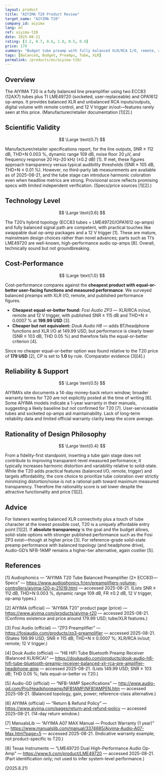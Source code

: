 ```yaml
---
layout: product
title: "AIYIMA T20 Product Review"
target_name: "AIYIMA T20"
company_id: aiyima
lang: en
ref: aiyima-t20
date: 2025-08-21
rating: [3.2, 0.7, 0.6, 1.0, 0.5, 0.4]
price: 179
summary: "Budget tube preamp with fully balanced XLR/RCA I/O, remote, and 12V trigger. Solid manufacturer-published specs at an unprecedented price point."
tags: [Balanced, Budget, Preamps, Tube, XLR]
permalink: /products/en/aiyima-t20/
---
```

## Overview

The AIYIMA T20 is a fully balanced line preamplifier using two ECC83 (12AX7) tubes plus TI LME49720 (socketed, user-replaceable) and OPA1612 op-amps. It provides balanced XLR and unbalanced RCA inputs/outputs, digital volume with remote control, and 12 V trigger in/out—features rarely seen at this price. (Manufacturer/retailer documentation [1][2].)

## Scientific Validity

$$ \Large \text{0.7} $$

Manufacturer/retailer specifications report, for the line outputs, SNR ≥ 112 dB, THD+N 0.003 %, dynamic range 109 dB, noise floor 20 µV, and frequency response 20 Hz–20 kHz (±0.2 dB) [1]. If met, these figures approach transparency versus typical audibility thresholds (SNR ≈ 105 dB, THD+N ≤ 0.01 %). However, no third-party lab measurements are available as of 2025-08-21, and the tube stage can introduce harmonic coloration even when headline metrics are strong. Provisional score reflects promising specs with limited independent verification. (Specs/price sources [1][2].)

## Technology Level

$$ \Large \text{0.6} $$

The T20’s hybrid topology (ECC83 tubes + LME49720/OPA1612 op-amps) and fully balanced signal path are competent, with practical touches like swappable dual op-amp packages and a 12 V trigger [1]. These are mature, mainstream design choices rather than novel advances; parts such as TI’s LME49720 are well-known, high-performance audio op-amps [8]. Overall, technically sound but not groundbreaking.

## Cost-Performance

$$ \Large \text{1.0} $$

Cost-performance compares against the **cheapest product with equal-or-better user-facing functions and measured performance**. We surveyed balanced preamps with XLR I/O, remote, and published performance figures.

- **Cheapest equal-or-better found:** *Fosi Audio ZP3* — XLR/RCA in/out, remote and 12 V trigger, with published SNR ≥ 115 dB and THD+N ≤ 0.0007 % at **199.99 USD** [3].  
- **Cheaper but **not** equivalent:** *Douk Audio H8* — adds BT/headphone functions and XLR I/O at 149.99 USD, but performance is clearly lower (SNR ≥ 103 dB, THD 0.05 %) and therefore fails the equal-or-better criterion [4].

Since no cheaper equal-or-better option was found relative to the T20 price of **179 USD** [2], CP is set to **1.0** by rule. (Comparator evidence [3][4].)

## Reliability & Support

$$ \Large \text{0.5} $$

AIYIMA’s site documents a 14-day money-back return window; broader warranty terms for T20 are not explicitly posted at the time of writing [6]. Some AIYIMA models indicate a 1-year warranty in their manuals, suggesting a likely baseline but not confirmed for T20 [7]. User-serviceable tubes and socketed op-amps aid maintainability. Lack of long-term reliability data and limited official warranty clarity keep the score average.

## Rationality of Design Philosophy

$$ \Large \text{0.4} $$

From a fidelity-first standpoint, inserting a tube gain stage does not contribute to improving transparent-level measured performance; it typically increases harmonic distortion and variability relative to solid-state. While the T20 adds practical features (balanced I/O, remote, trigger) and targets affordability, the core choice to prioritize tube coloration over strictly minimizing distortion/noise is not a rational path toward maximum measured transparency. Therefore the rationality score is set lower despite the attractive functionality and price [1][2].

## Advice

For listeners wanting balanced XLR connectivity plus a touch of tube character at the lowest possible cost, T20 is a uniquely affordable entry point [1][2]. If **absolute transparency** is the goal and the budget allows, solid-state options with stronger published performance such as the Fosi ZP3 exist—though at higher price [3]. For reference-grade solid-state preamp performance with balanced topology (and headphone drive), Audio-GD’s NFB-1AMP remains a higher-tier alternative, again costlier [5].

## References

[1] Audiophonics — "AIYIMA T20 Tube Balanced Preamplifier (2× ECC83)—Specs" — https://www.audiophonics.fr/en/preamplifiers-volume-controllers/aiyima-t20-p-21019.html — accessed 2025-08-21. (Lists SNR ≥ 112 dB, THD+N 0.003 %, dynamic range 109 dB, FR ±0.2 dB, 12 V trigger, op-amp types.)

[2] AIYIMA (official) — “AIYIMA T20” product page (price) — https://www.aiyima.com/products/aiyima-t20 — accessed 2025-08-21. (Confirms existence and price around 179.99 USD; tube/XLR features.)

[3] Fosi Audio (official) — “ZP3 Preamplifier” — https://fosiaudio.com/products/zp3-preamplifier — accessed 2025-08-21. (States 199.99 USD; SNR ≥ 115 dB; THD+N ≤ 0.0007 %; XLR/RCA in/out; remote; 12 V trigger.)

[4] Douk Audio (official) — “H8 HiFi Tube Bluetooth Preamp Receiver (Balanced XLR/RCA)” — https://doukaudio.com/products/douk-audio-h8-hifi-tube-bluetooth-preamp-receiver-balanced-xlr-rca-pre-amplifier-headphone-amp — accessed 2025-08-21. (Lists 149.99 USD; SNR ≥ 103 dB; THD 0.05 %; fails equal-or-better vs T20.)

[5] Audio-GD (official) — “NFB-1AMP Specifications” — http://www.audio-gd.com/Pro/Headphoneamp/NFB1AMP/NFB1AMPEN.htm — accessed 2025-08-21. (Balanced topology, gain, power; reference-class alternative.)

[6] AIYIMA (official) — “Return & Refund Policy” — https://www.aiyima.com/pages/return-and-refund-policy — accessed 2025-08-21. (14-day return window.)

[7] ManualsLib — “AIYIMA A07 MAX Manual — Product Warranty (1 year)” — https://www.manualslib.com/manual/3374685/Aiyima-Audio-A07-Max.html?page=5 — accessed 2025-08-21. (Indicative warranty example; not product-specific to T20.)

[8] Texas Instruments — “LME49720 Dual High-Performance Audio Op-Amp” — https://www.ti.com/product/LME49720 — accessed 2025-08-21. (Part identification only; not used to infer system-level performance.)

(2025.8.21)

